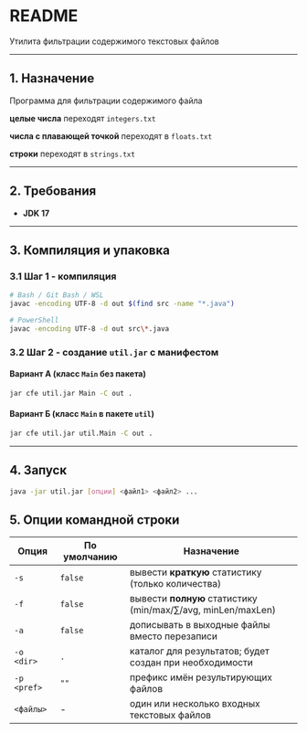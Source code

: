 # README

Утилита фильтрации содержимого текстовых файлов

---

## 1. Назначение

Программа для фильтрации содержимого файла

**целые числа** переходят `integers.txt`

**числа с плавающей точкой** переходят в `floats.txt`

**строки** переходят в `strings.txt`

---

## 2. Требования

* **JDK 17**

---

## 3. Компиляция и упаковка

### 3.1  Шаг 1  - компиляция

```bash
# Bash / Git Bash / WSL
javac -encoding UTF-8 -d out $(find src -name "*.java")

# PowerShell
javac -encoding UTF-8 -d out src\*.java
```
### 3.2  Шаг 2  - создание `util.jar` с манифестом

#### Вариант А  (класс `Main` **без пакета**)

```bash
jar cfe util.jar Main -C out .
```

#### Вариант Б  (класс `Main` в пакете `util`)

```bash
jar cfe util.jar util.Main -C out .
```
---

## 4. Запуск

```bash
java -jar util.jar [опции] <файл1> <файл2> ...
```

## 5. Опции командной строки

| Опция       | По умолчанию | Назначение                                                   |
| ----------- | ------------ | ------------------------------------------------------------ |
| `-s`        | `false`      | вывести **краткую** статистику (только количества)           |
| `-f`        | `false`      | вывести **полную** статистику (min/max/∑/avg, minLen/maxLen) |
| `-a`        | `false`      | дописывать в выходные файлы вместо перезаписи                |
| `-o <dir>`  | `.`          | каталог для результатов; будет создан при необходимости      |
| `-p <pref>` | `""`         | префикс имён результирующих файлов                           |
| `<файлы>`   | -            | один или несколько входных текстовых файлов                  |





